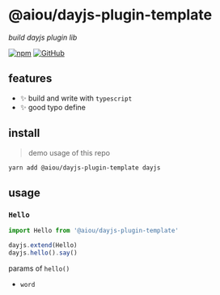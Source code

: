 # @aiou/dayjs-plugin-template
*build dayjs plugin lib*

[![npm](https://img.shields.io/npm/v/@aiou/dayjs-plugin-template)](https://github.com/JiangWeixian/templates/tree/master/packages/dayjs-plugin-template) [![GitHub](https://img.shields.io/npm/l/@aiou/dayjs-plugin-template)](https://github.com/JiangWeixian/templates/tree/master/packages/dayjs-plugin-template)

## features

- ✨ build and write with `typescript`
- ✨ good typo define

## install
> demo usage of this repo

```sh
yarn add @aiou/dayjs-plugin-template dayjs
```

## usage

### `Hello`

```ts
import Hello from '@aiou/dayjs-plugin-template'

dayjs.extend(Hello)
dayjs.hello().say()
```

params of `hello()`

- `word`
